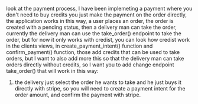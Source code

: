 look at the payment process, I have been implemeting a payment where you don't need to buy credits you just make the payment on the order directly,
the application works in this way, 
a user places an order, the order is created with a pending status, then a delivery man can take the order,
currently the delivery man can use the take_order() endpoint to take the order, but for now it only works with credist, you can look how credist work in the clients views, in create_payment_intent() function and confirm_payment() function, those add credits that can be used to take orders, but I want to also add more this so that the delivery man can take orders directly without credits, so I want you to add change endpoint take_order() that will work in this way:
1. the delivery just select the order he wants to take and he just buys it directly with stripe, so you will need to create a payment intent for the order amount, and confirm the payment with stripe.